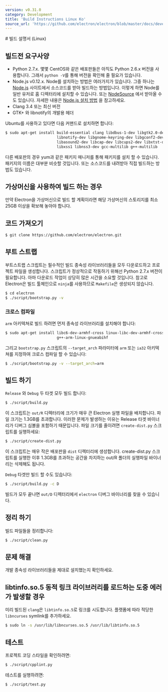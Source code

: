 ```yaml
---
version: v0.31.0
category: Development
title: 'Build Instructions Linux Ko'
source_url: 'https://github.com/electron/electron/blob/master/docs/development/build-instructions-linux-ko.md'
---
```


﻿# 빌드 설명서 (Linux)

## 빌드전 요구사양

* Python 2.7.x. 몇몇 CentOS와 같은 배포판들은 아직도 Python 2.6.x 버전을 사용합니다. 그래서 `python -V`를 통해 버전을 확인해 줄 필요가 있습니다.
* Node.js v0.12.x. Node를 설치하는 방법은 여러가지가 있습니다. 그중 하나는 [Node.js](http://nodejs.org) 사이트에서 소스코드를 받아 빌드하는 방법입니다.
이렇게 하면 Node를 일반 유저로 홈 디렉터리에 설치할 수 있습니다. 또는 [NodeSource](https://nodesource.com/blog/nodejs-v012-iojs-and-the-nodesource-linux-repositories) 에서 받아올 수도 있습니다.
자세한 내용은 [Node.js 설치 방법](https://github.com/joyent/node/wiki/Installation) 을 참고하세요.
* Clang 3.4 또는 최신 버전
* GTK+ 와 libnotify의 개발용 헤더

Ubuntu를 사용하고 있다면 다음 커맨드로 설치하면 합니다:

```bash
$ sudo apt-get install build-essential clang libdbus-1-dev libgtk2.0-dev \
                       libnotify-dev libgnome-keyring-dev libgconf2-dev \
                       libasound2-dev libcap-dev libcups2-dev libxtst-dev \
                       libxss1 libnss3-dev gcc-multilib g++-multilib
```

다른 배포판의 경우 yum과 같은 패키지 매니저를 통해 패키지를 설치 할 수 있습니다. 패키지의 이름은 대부분 비슷할 것입니다.
또는 소스코드를 내려받아 직접 빌드하는 방법도 있습니다.

## 가상머신을 사용하여 빌드 하는 경우

만약 Electron을 가상머신으로 빌드 할 계획이라면 해당 가상머신의 스토리지를 최소 25GB 이상을 확보해 놓아야 합니다.


## 코드 가져오기

```bash
$ git clone https://github.com/electron/electron.git
```

## 부트 스트랩

부트스트랩 스크립트는 필수적인 빌드 종속성 라이브러리들을 모두 다운로드하고 프로젝트 파일을 생성합니다.
스크립트가 정상적으로 작동하기 위해선 Python 2.7.x 버전이 필요합니다.
아마 다운로드 작업이 상당히 많은 시간을 소요할 것입니다.
참고로 Electron은 빌드 툴체인으로 `ninja`를 사용하므로 `Makefile`은 생성되지 않습니다.

```bash
$ cd electron
$ ./script/bootstrap.py -v
```

### 크로스 컴파일

`arm` 아키텍쳐로 빌드 하려면 먼저 종속성 라이브러리를 설치해야 합니다:

```bash
$ sudo apt-get install libc6-dev-armhf-cross linux-libc-dev-armhf-cross \
                       g++-arm-linux-gnueabihf
```

그리고 `bootstrap.py` 스크립트의 `--target_arch` 파라미터에 `arm` 또는 `ia32` 아키텍쳐를 지정하여 크로스 컴파일 할 수 있습니다:

```bash
$ ./script/bootstrap.py -v --target_arch=arm
```

## 빌드 하기

`Release` 와 `Debug` 두 타겟 모두 빌드 합니다:

```bash
$ ./script/build.py
```

이 스크립트는 `out/R` 디렉터리에 크기가 매우 큰 Electron 실행 파일을 배치합니다. 파일 크기는 1.3GB를 초과합니다.
이러한 문제가 발생하는 이유는 Release 타겟 바이너리가 디버그 심볼을 포함하기 때문입니다.
파일 크기를 줄이려면 `create-dist.py` 스크립트를 실행하세요:

```bash
$ ./script/create-dist.py
```

이 스크립트는 매우 작은 배포판을 `dist` 디렉터리에 생성합니다.
create-dist.py 스크립트를 실행한 이후 1.3GB를 초과하는 공간을 차지하는 out/R 폴더의 실행파일 바이너리는 삭제해도 됩니다.

`Debug` 타겟만 빌드 할 수도 있습니다:

```bash
$ ./script/build.py -c D
```

빌드가 모두 끝나면 `out/D` 디렉터리에서 `electron` 디버그 바이너리를 찾을 수 있습니다.

## 정리 하기

빌드 파일들을 정리합니다:

```bash
$ ./script/clean.py
```

## 문제 해결

개발 종속성 라이브러리들을 제대로 설치했는지 확인하세요.

## libtinfo.so.5 동적 링크 라이브러리를 로드하는 도중 에러가 발생할 경우

미리 빌드된 `clang`은 `libtinfo.so.5`로 링크를 시도합니다.
플랫폼에 따라 적당한 `libncurses` symlink를 추가하세요.

```bash
$ sudo ln -s /usr/lib/libncurses.so.5 /usr/lib/libtinfo.so.5
```

## 테스트

프로젝트 코딩 스타일을 확인하려면:

```bash
$ ./script/cpplint.py
```

테스트를 실행하려면:

```bash
$ ./script/test.py
```
